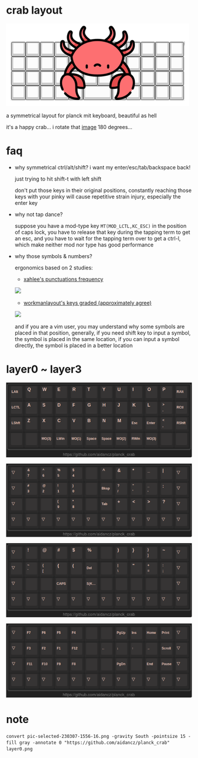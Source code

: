 # crab layout

![](image/crab_on_planck.png)

a symmetrical layout for planck mit keyboard, beautiful as hell

it's a happy crab... i rotate that [image](https://www.flaticon.com/free-icons/crab) 180 degrees...

# faq

- why symmetrical ctrl/alt/shift? i want my enter/esc/tab/backspace back!

	just trying to hit shift-t with left shift

	don't put those keys in their original positions, constantly reaching those keys with your pinky will cause repetitive strain injury, especially the enter key

- why not tap dance?

	suppose you have a mod-type key `MT(MOD_LCTL,KC_ESC)` in the position of caps lock, you have to release that key during the tapping term to get an esc, and you have to wait for the tapping term over to get a ctrl-l, which make neither mod nor type has good performance

- why those symbols & numbers?

	ergonomics based on 2 studies:

	- [xahlee's punctuations frequency](http://xahlee.info/comp/computer_language_char_distribution.html)

	![](http://xahlee.info/comp/i/computer_language_char_frequency.png)

	- [workmanlayout's keys graded (approximately agree)](https://workmanlayout.org/#back-to-the-drawing-board)

	![](https://github.com/kdeloach/workman/raw/gh-pages/images/keyboard_graded_grid.png)

	and if you are a vim user, you may understand why some symbols are placed in that position, generally, if you need shift key to input a symbol, the symbol is placed in the same location, if you can input a symbol directly, the symbol is placed in a better location

# layer0 ~ layer3

![](2023-03-19/layer0.png)

![](2023-03-19/layer1.png)

![](2023-03-19/layer2.png)

![](2023-03-19/layer3.png)

# note

`convert pic-selected-230307-1556-16.png -gravity South -pointsize 15 -fill gray -annotate 0 "https://github.com/aidancz/planck_crab" layer0.png`
